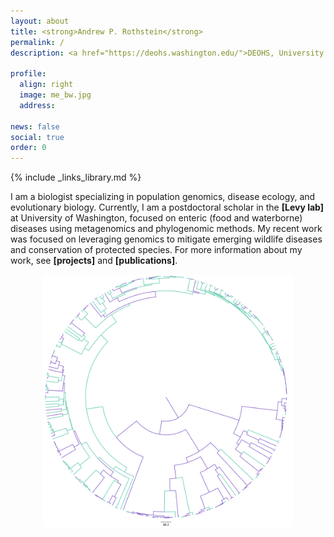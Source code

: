 ```yaml
---
layout: about
title: <strong>Andrew P. Rothstein</strong>
permalink: /
description: <a href="https://deohs.washington.edu/">DEOHS, University of Washington</a>. Postdoctoral Scholar.

profile:
  align: right
  image: me_bw.jpg
  address:

news: false
social: true
order: 0
---
```

{% include _links_library.md %}

I am a biologist specializing in population genomics, disease ecology, and evolutionary biology. Currently, I am a postdoctoral scholar in the **[Levy lab]** at University of Washington, focused on enteric (food and waterborne) diseases using metagenomics and phylogenomic methods. My recent work was focused on leveraging genomics to mitigate emerging wildlife diseases and conservation of protected species. For more information about my work, see **[projects]** and **[publications]**.

<center><img class="img-fluid" src="/assets/img/phlyogeny.png" width="400" height="auto"><center/>